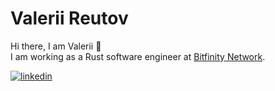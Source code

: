 # Valerii Reutov

Hi there, I am Valerii 👋\
I am working as a Rust software engineer at [Bitfinity Network](https://github.com/bitfinity-network).

[![linkedin](https://img.shields.io/badge/LinkedIn-0077B5?style=for-the-badge&logo=linkedin&logoColor=white)](https://www.linkedin.com/in/valerii-reutov)
